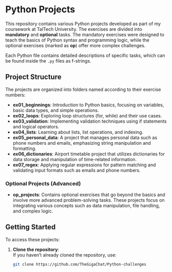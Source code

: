 # Python Projects

This repository contains various Python projects developed as part of my coursework at TalTech University. The exercises are divided into **mandatory** and **optional** tasks. The mandatory exercises were designed to teach the basics of Python syntax and programming logic, while the optional exercises (marked as **op**) offer more complex challenges.

Each Python file contains detailed descriptions of specific tasks, which can be found inside the `.py` files as f-strings.

## Project Structure

The projects are organized into folders named according to their exercise numbers:

- **ex01_beginnings**: Introduction to Python basics, focusing on variables, basic data types, and simple operations.
- **ex02_loops**: Exploring loop structures (for, while) and their use cases.
- **ex03_validation**: Implementing validation techniques using if statements and logical operators.
- **ex04_lists**: Learning about lists, list operations, and indexing.
- **ex05_personal_data**: A project that manages personal data such as phone numbers and emails, emphasizing string manipulation and formatting.
- **ex06_dictionaries**: Airport timetable project that utilizes dictionaries for data storage and manipulation of time-related information.
- **ex07_regex**: Applying regular expressions for pattern matching and validating input formats such as emails and phone numbers.

### Optional Projects (Advanced)
- **op_projects**: Contains optional exercises that go beyond the basics and involve more advanced problem-solving tasks. These projects focus on integrating various concepts such as data manipulation, file handling, and complex logic.

## Getting Started

To access these projects:

1. **Clone the repository**:  
   If you haven’t already cloned the repository, use:
   ```bash
   git clone https://github.com/TheGigaChat/Python-challenges
